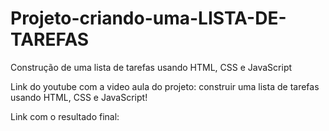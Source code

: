 # Projeto-criando-uma-LISTA-DE-TAREFAS

Construção de uma lista de tarefas usando HTML, CSS e JavaScript

Link do youtube com a video aula do projeto: construir uma lista de tarefas usando HTML, CSS e JavaScript!

Link com o resultado final: 
